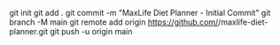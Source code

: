 git init
git add .
git commit -m "MaxLife Diet Planner - Initial Commit"
git branch -M main
git remote add origin https://github.com/<your-username>/maxlife-diet-planner.git
git push -u origin main
